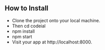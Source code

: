 ## How to Install

* Clone the project onto your local machine.
* Then cd codeial
* npm install
* npm start
* Visit your app at http://localhost:8000.



